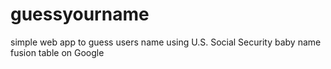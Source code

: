 guessyourname
=============

simple web app to guess users name using U.S. Social Security baby name fusion table on Google